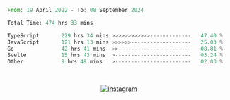 <!--START_SECTION:waka-->

```rust
From: 19 April 2022 - To: 08 September 2024

Total Time: 474 hrs 33 mins

TypeScript       229 hrs 34 mins >>>>>>>>>>>>-------------   47.40 %
JavaScript       121 hrs 13 mins >>>>>>-------------------   25.03 %
Go               42 hrs 41 mins  >>-----------------------   08.81 %
Svelte           15 hrs 43 mins  >------------------------   03.24 %
Other            9 hrs 49 mins   >------------------------   02.03 %
```

<!--END_SECTION:waka-->


<!-- &nbsp;<div align="center">
  [![Spotify](https://supakorn-spotify.vercel.app/api/spotify?background_color=0d1117&border_color=ffffff)](https://open.spotify.com/user/314ljfgc3h2e3vrqtbm3tq35t5zq?si=f93b8de147494e3a)  
</div>
-->

&nbsp;<div align="center">
  [![Instagram](https://img.shields.io/badge/Instagram-E4405F?style=for-the-badge&logo=instagram&logoColor=white)](https://www.instagram.com/supakornigm/)
</div>


